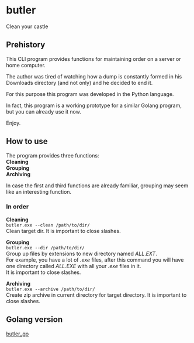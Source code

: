 # butler
Clean your castle


## Prehistory
This CLI program provides functions for maintaining order on a server or home computer.

The author was tired of watching how a dump is constantly formed in his Downloads directory (and not only) and he decided to end it.

For this purpose this program was developed in the Python language.

In fact, this program is a working prototype for a similar Golang program, but you can already use it now.

Enjoy.


## How to use
The program provides three functions:  
**Cleaning**  
**Grouping**  
**Archiving**

In case the first and third functions are already familiar, grouping may seem like an interesting function.

### In order  
**Cleaning**  
`butler.exe --clean /path/to/dir/`  
Clean target dir. It is important to close slashes.

**Grouping**  
`butler.exe --dir /path/to/dir/`  
Group up files by extensions to new directory named *ALL*.*EXT*.  
For example, you have a lot of *.exe* files, after this command you will have one directory called *ALL.EXE* with all your *.exe* files in it.  
It is important to close slashes.

**Archiving**  
`butler.exe --archive /path/to/dir/`  
Create zip archive in current directory for target directory. It is important to close slashes.


## Golang version
[butler_go](https://github.com/CoolCoderCarl/butler_go)

